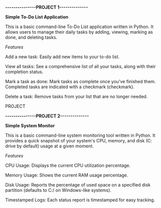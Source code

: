 **---------------PROJECT 1--------------**

**Simple To-Do List Application**

This is a basic command-line To-Do List application written in Python. It allows users to manage their daily tasks by adding, viewing, marking as done, and deleting tasks.

_Features_

Add a new task: Easily add new items to your to-do list.

View all tasks: See a comprehensive list of all your tasks, along with their completion status.

Mark a task as done: Mark tasks as complete once you've finished them. Completed tasks are indicated with a checkmark (checkmark).

Delete a task: Remove tasks from your list that are no longer needed.

PROJECT 

**---------------PROJECT 2--------------**

**Simple System Monitor**

This is a basic command-line system monitoring tool written in Python. It provides a quick snapshot of your system's CPU, memory, and disk (C: drive by default) usage at a given moment.

_Features_

CPU Usage: Displays the current CPU utilization percentage.

Memory Usage: Shows the current RAM usage percentage.

Disk Usage: Reports the percentage of used space on a specified disk partition (defaults to C:/ on Windows-like systems).

Timestamped Logs: Each status report is timestamped for easy tracking.
